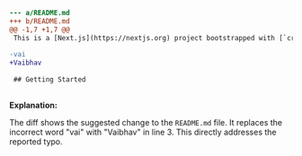 ```diff
--- a/README.md
+++ b/README.md
@@ -1,7 +1,7 @@
 This is a [Next.js](https://nextjs.org) project bootstrapped with [`create-next-app`](https://nextjs.org/docs/app/api-reference/cli/create-next-app).
 
-vai
+Vaibhav
 
 ## Getting Started
 
```

**Explanation:**

The diff shows the suggested change to the `README.md` file. It replaces the incorrect word "vai" with "Vaibhav" in line 3.  This directly addresses the reported typo.
